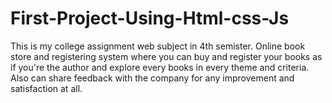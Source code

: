 # First-Project-Using-Html-css-Js
This is my college assignment web subject in 4th semister.
Online book store and registering system where you can buy and register your books as if you're the author and explore every books in every theme and criteria. Also can share feedback with the company for any improvement and satisfaction at all.
